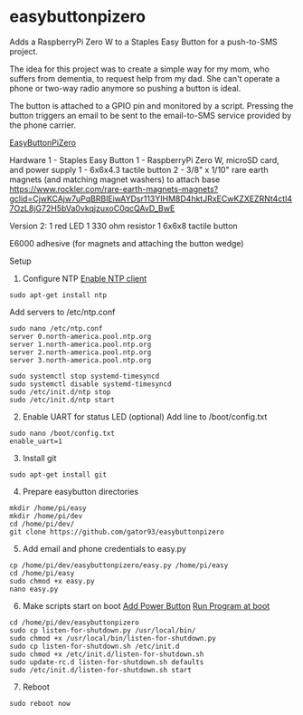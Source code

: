 # easybuttonpizero

Adds a RaspberryPi Zero W to a Staples Easy Button for a push-to-SMS project.

The idea for this project was to create a simple way for my mom, who suffers from dementia, to request help from my dad. She can't operate a phone or two-way radio anymore so pushing a button is ideal.

The button is attached to a GPIO pin and monitored by a script. Pressing the button triggers an email to be sent to the email-to-SMS service provided by the phone carrier.

[EasyButtonPiZero](https://www.thingiverse.com/thing:3815784)


Hardware
1 - Staples Easy Button
1 - RaspberryPi Zero W, microSD card, and power supply
1 - 6x6x4.3 tactile button
2 - 3/8" x 1/10" rare earth magnets (and matching magnet washers) to attach base
https://www.rockler.com/rare-earth-magnets-magnets?gclid=CjwKCAjw7uPqBRBlEiwAYDsr113YIHM8D4hktJRxECwKZXEZRNt4ctl47OzL8jG72H5bVa0vkqjzuxoC0qcQAvD_BwE

Version 2:
1 red LED
1 330 ohm resistor
1 6x6x8 tactile button

E6000 adhesive (for magnets and attaching the button wedge)

Setup

1) Configure NTP 
[Enable NTP client](http://raspberrypi.tomasgreno.cz/ntp-client-and-server.html)
```
sudo apt-get install ntp
```

Add servers to /etc/ntp.conf
```
sudo nano /etc/ntp.conf
server 0.north-america.pool.ntp.org
server 1.north-america.pool.ntp.org
server 2.north-america.pool.ntp.org
server 3.north-america.pool.ntp.org

sudo systemctl stop systemd-timesyncd
sudo systemctl disable systemd-timesyncd
sudo /etc/init.d/ntp stop
sudo /etc/init.d/ntp start
```

2) Enable UART for status LED (optional)
Add line to /boot/config.txt
```
sudo nano /boot/config.txt
enable_uart=1
```
3) Install git
```
sudo apt-get install git
```

4) Prepare easybutton directories
```
mkdir /home/pi/easy
mkdir /home/pi/dev
cd /home/pi/dev/
git clone https://github.com/gator93/easybuttonpizero
```

5) Add email and phone credentials to easy.py
```
cp /home/pi/dev/easybuttonpizero/easy.py /home/pi/easy
cd /home/pi/easy
sudo chmod +x easy.py
nano easy.py
```

6) Make scripts start on boot
[Add Power Button](https://howchoo.com/g/mwnlytk3zmm/how-to-add-a-power-button-to-your-raspberry-pi)
[Run Program at boot](https://www.dexterindustries.com/howto/run-a-program-on-your-raspberry-pi-at-startup/)
```
cd /home/pi/dev/easybuttonpizero
sudo cp listen-for-shutdown.py /usr/local/bin/
sudo chmod +x /usr/local/bin/listen-for-shutdown.py
sudo cp listen-for-shutdown.sh /etc/init.d
sudo chmod +x /etc/init.d/listen-for-shutdown.sh
sudo update-rc.d listen-for-shutdown.sh defaults
sudo /etc/init.d/listen-for-shutdown.sh start
```

7) Reboot
```
sudo reboot now
```

